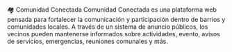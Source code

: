 🏘️ Comunidad Conectada
Comunidad Conectada es una plataforma web pensada para fortalecer la comunicación y participación dentro de barrios y comunidades locales. A través de un sistema de anuncio públicos, los vecinos pueden mantenerse informados sobre actividades, evento, avisos de servicios, emergencias, reuniones comunales y más.
